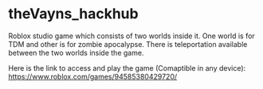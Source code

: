 # theVayns_hackhub
Roblox studio game which consists of two worlds inside it. One world is for TDM and other is for zombie apocalypse. There is teleportation available between the two worlds inside the game.



Here is the link to access and play the game (Comaptible in any device):
https://www.roblox.com/games/94585380429720/
